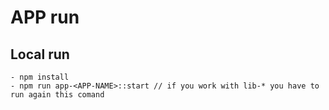 # APP run

## Local run 
    - npm install
    - npm run app-<APP-NAME>::start // if you work with lib-* you have to run again this comand
   
